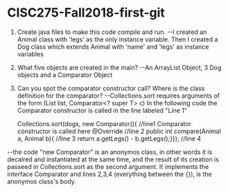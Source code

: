 # CISC275-Fall2018-first-git
1. Create java files to make this code compile and run.
   --I created an Animal class with 'legs' as the only instance variable.
   Then I created a Dog class which extends Animal with 'name' and 'legs' as instance variables
   
2. What five objects are created in the main?
--An ArrayList Object, 3 Dog objects and a Comparator Object

3. Can you spot the comparator constructor call? Where is the class definition for the comparator?
--Collections.sort requires arguments of the form (List<T> list, Comparator<? super T> c)
In the following code the Comparator constructor is called in the line labeled "Line 1"
	
	Collections.sort(dogs, new Comparator<Animal>(){      //line1 Comparator constructor is called here
			@Override                                 //line 2
			public int compare(Animal a, Animal b){  //line 3
			    return a.getLegs() - b.getLegs();}}); //line 4

--the code "new Comparator<Animals>" is an anonymos class, in other words it is decalred and instantiated at the same time, and
the result of its creation is passeed in Collections.sort as the second argument.  It implements the interface Comparator and 
lines 2,3,4 (everything between the {}), is the anonymos class's body.
